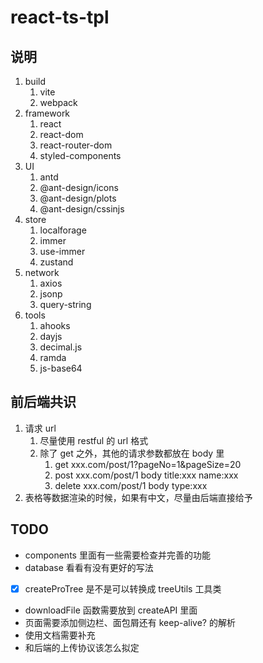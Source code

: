# react-ts-tpl

## 说明

1. build
   1. vite
   2. webpack
2. framework
   1. react
   2. react-dom
   3. react-router-dom
   4. styled-components
3. UI
   1. antd
   2. @ant-design/icons
   3. @ant-design/plots
   4. @ant-design/cssinjs
4. store
   1. localforage
   2. immer
   3. use-immer
   4. zustand
5. network
   1. axios
   2. jsonp
   3. query-string
6. tools
   1. ahooks
   2. dayjs
   3. decimal.js
   4. ramda
   5. js-base64

## 前后端共识

1. 请求 url
   1. 尽量使用 restful 的 url 格式
   2. 除了 get 之外，其他的请求参数都放在 body 里
      1. get xxx.com/post/1?pageNo=1&pageSize=20
      2. post xxx.com/post/1 body title:xxx name:xxx
      3. delete xxx.com/post/1 body type:xxx
2. 表格等数据渲染的时候，如果有中文，尽量由后端直接给予

## TODO

- components 里面有一些需要检查并完善的功能
- database 看看有没有更好的写法
- [x] createProTree 是不是可以转换成 treeUtils 工具类
- downloadFile 函数需要放到 createAPI 里面
- 页面需要添加侧边栏、面包屑还有 keep-alive? 的解析
- 使用文档需要补充
- 和后端的上传协议该怎么拟定

